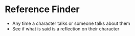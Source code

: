 # Reference Finder

- Any time a character talks or someone talks about them
- See if what is said is a reflection on their character
